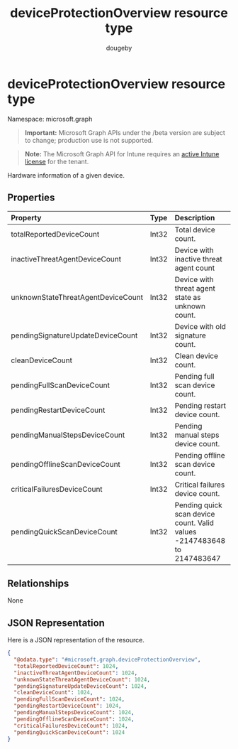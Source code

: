 ﻿---
title: "deviceProtectionOverview resource type"
description: "Hardware information of a given device."
author: "dougeby"
localization_priority: Normal
ms.prod: "intune"
doc_type: resourcePageType
---

# deviceProtectionOverview resource type

Namespace: microsoft.graph

> **Important:** Microsoft Graph APIs under the /beta version are subject to change; production use is not supported.

> **Note:** The Microsoft Graph API for Intune requires an [active Intune license](https://go.microsoft.com/fwlink/?linkid=839381) for the tenant.

Hardware information of a given device.

## Properties

| Property                           | Type  | Description                                                             |
| :--------------------------------- | :---- | :---------------------------------------------------------------------- |
| totalReportedDeviceCount           | Int32 | Total device count.                                                     |
| inactiveThreatAgentDeviceCount     | Int32 | Device with inactive threat agent count                                 |
| unknownStateThreatAgentDeviceCount | Int32 | Device with threat agent state as unknown count.                        |
| pendingSignatureUpdateDeviceCount  | Int32 | Device with old signature count.                                        |
| cleanDeviceCount                   | Int32 | Clean device count.                                                     |
| pendingFullScanDeviceCount         | Int32 | Pending full scan device count.                                         |
| pendingRestartDeviceCount          | Int32 | Pending restart device count.                                           |
| pendingManualStepsDeviceCount      | Int32 | Pending manual steps device count.                                      |
| pendingOfflineScanDeviceCount      | Int32 | Pending offline scan device count.                                      |
| criticalFailuresDeviceCount        | Int32 | Critical failures device count.                                         |
| pendingQuickScanDeviceCount        | Int32 | Pending quick scan device count. Valid values -2147483648 to 2147483647 |

## Relationships

None

## JSON Representation

Here is a JSON representation of the resource.

<!-- {
  "blockType": "resource",
  "@odata.type": "microsoft.graph.deviceProtectionOverview"
}
-->

```json
{
  "@odata.type": "#microsoft.graph.deviceProtectionOverview",
  "totalReportedDeviceCount": 1024,
  "inactiveThreatAgentDeviceCount": 1024,
  "unknownStateThreatAgentDeviceCount": 1024,
  "pendingSignatureUpdateDeviceCount": 1024,
  "cleanDeviceCount": 1024,
  "pendingFullScanDeviceCount": 1024,
  "pendingRestartDeviceCount": 1024,
  "pendingManualStepsDeviceCount": 1024,
  "pendingOfflineScanDeviceCount": 1024,
  "criticalFailuresDeviceCount": 1024,
  "pendingQuickScanDeviceCount": 1024
}
```
